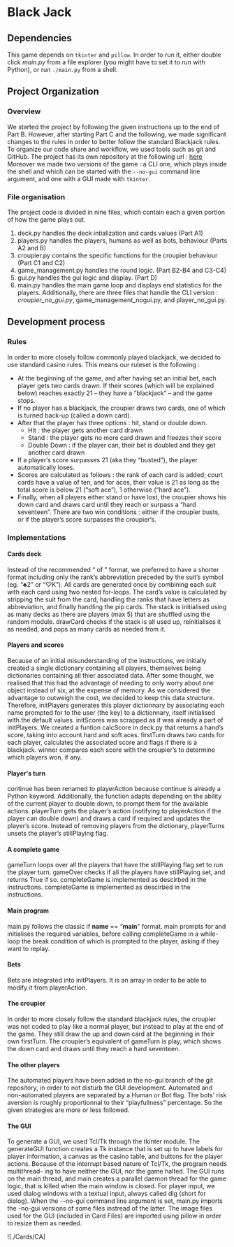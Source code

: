 # Black Jack

## Dependencies
This game depends on `tkinter` and `pillow`. In order to run it, either double click _main.py_ from a file explorer (you might have to set it to run with Python), or run `./main.py` from a shell.

## Project Organization
### Overview
We started the project by following the given instructions up to the end of Part B. However, after starting Part C and the following, we made significant changes to the rules in order to better follow the standard Blackjack rules. To organize our code share and workflow, we used tools such as git and GitHub. The project has its own repository at the following url : [here](https://github.com/TheyCallMeHacked/BlackJack-INF131)
Moreover we made two versions of the game : a CLI one, which plays inside the shell and which can be started with the `--no-gui` command line argument, and one with a GUI made with `tkinter`.

### File organisation
The project code is divided in nine files, which contain each a given portion of how the game plays out.
1. deck.py handles the deck intialization and cards values (Part A1)
2. players.py handles the players, humans as well as bots, behaviour (Parts A2 and B)
3. croupier.py contains the specific functions for the croupier behaviour (Part C1 and C2)
4. game_management.py handles the round logic. (Part B2-B4 and C3-C4)
5. gui.py handles the gui logic and display. (Part D)
6. main.py handles the main game loop and displays end statistics for the players.
Additionally, there are three files that handle the CLI version : _croupier_no_gui.py_, game_management_nogui.py, and player_no_gui.py.

## Development process
### Rules

In order to more closely follow commonly played blackjack, we decided to use
standard casino rules. This means our ruleset is the following :
* At the beginning of the game, and after having set an initial bet, each player
gets two cards drawn. If their scores (which will be explained below) reaches
exactly 21 – they have a “blackjack” – and the game stops.
* If no player has a blackjack, the croupier draws two cards, one of which is
turned back-up (called a down card).
* After that the player has three options : hit, stand or double down.
  - Hit : the player gets another card drawn
  - Stand : the player gets no more card drawn and freezes their score
  - Double Down : if the player can, their bet is doubled and they get another
card drawn
* If a player’s score surpasses 21 (aka they “busted”), the player automatically
loses.
* Scores are calculated as follows : the rank of each card is added; court cards
have a value of ten, and for aces, their value is 21 as long as the total score is
below 21 (“soft ace”), 1 otherwise (“hard ace”).
* Finally, when all players either stand or have lost, the croupier shows his down
card and draws card until they reach or surpass a “hard seventeen”.
There are two win conditions : either if the croupier busts, or if the player’s
score surpasses the croupier’s.

### Implementations
#### Cards deck

  Instead of the recommended “<rank> of <suit>” format, we preferred to have a
shorter format including only the rank’s abbreviation preceded by the suit’s symbol
(eg. “♣2” or “♡K”). All cards are generated once by combining each suit with each
card using two nested for-loops.
  The card’s value is calculated by stripping the suit from the card, handling the
ranks that have letters as abbreviation, and finally handling the pip cards.
  The stack is initialised using as many decks as there are players (max 5) that are
shuffled using the random module.
  drawCard checks if the stack is all used up, reinitialises it as needed, and pops as
many cards as needed from it.
  
  
 #### Players and scores
  
  Because of an initial misunderstanding of the instructions, we initially created a
single dictionary containing all players, themselves being dictionaries containing all
thier associated data. After some thought, we realised that this had the advantage
of needing to only worry about one object instead of six, at the expense of memory.
  As we considered the advantage to outweigh the cost, we decided to keep this data
structure.
  Therefore, initPlayers generates this player dictionnary by associating each
name prompted for to the user (the key) to a dictionnary, itself initialised with the
default values.
initScores was scrapped as it was already a part of initPlayers.
  We created a funtion calcScore in deck.py that returns a hand’s score, taking
into account hard and soft aces.
  firstTurn draws two cards for each player, calculates the associated score and
flags if there is a blackjack.
  winner compares each score with the croupier’s to determine which players won,
if any.
  
#### Player's turn
  
  continue has been renamed to playerAction because continue is already a
Python keyword. Additionally, the function adapts depending on the ability of
the current player to double down, to prompt them for the available actions.
  playerTurn gets the player’s action (notifying to playerAction if the player
can double down) and draws a card if required and updates the player’s score.
Instead of removing players from the dictionary, playerTurns unsets the player’s
stillPlaying flag.
  
#### A complete game
  
  gameTurn loops over all the players that have the stillPlaying flag set to run
the player turn.
  gameOver checks if all the players have stillPlaying set, and returns True if so.
completeGame is implemented as descirbed in the instructions.
  completeGame is implemented as descirbed in the instructions.
  
#### Main program
  
  main.py follows the classic if __name__ == “__main__” format.
  main prompts for and initialises the required variables, before calling completeGame
in a while-loop the break condition of which is prompted to the player, asking if they
want to replay.
  
#### Bets
  
  Bets are integrated into initPlayers. It is an array in order to be able to modify
it from playerAction.
  
#### The croupier
  
  In order to more closely follow the standard blackjack rules, the croupier was not
coded to play like a normal player, but instead to play at the end of the game.
  They still draw the up and down card at the beginning in their own firstTurn.
  The croupier’s equivalent of gameTurn is play, which shows the down card and
draws until they reach a hard seventeen.
  
#### The other players
  
  The automated players have been added in the no-gui branch of the git repository, in
order to not disturb the GUI development.
  Automated and non-automated players are separated by a Human or Bot flag.
  The bots’ risk aversion is roughly proportionnal to their “playfullness” percentage.
  So the given strategies are more or less followed.
  
  #### The GUI
  
  To generate a GUI, we used Tcl/Tk through the tkinter module. The generateGUI
function creates a Tk instance that is set up to have labels for player information,
a canvas as the casino table, and buttons for the player actions.
  Because of the interrupt based nature of Tcl/Tk, the program needs multithread-
ing to have neither the GUI, nor the game halted. The GUI runs on the main thread,
and main creates a parallel daemon thread for the game logic, that is killed when
the main window is closed.
  For player input, we used dialog windows with a textual input, always called dlg
(short for dialog).
  When the --no-gui command line argument is set, main.py imports the -no-gui
versions of some files instread of the latter.
  The image files used for the GUI (included in Card Files) are imported using
pillow in order to resize them as needed.
  
![./Cards/CA]
